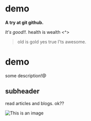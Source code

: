 # demo
**A try at git github.** 

*It's good!!.*
health is wealth <^>

> old is gold yes true
I'ts awesome.
# demo
some description!@
## subheader
read articles and blogs. ok??

![This is an image](https://myoctocat.com/assets/images/base-octocat.svg)
